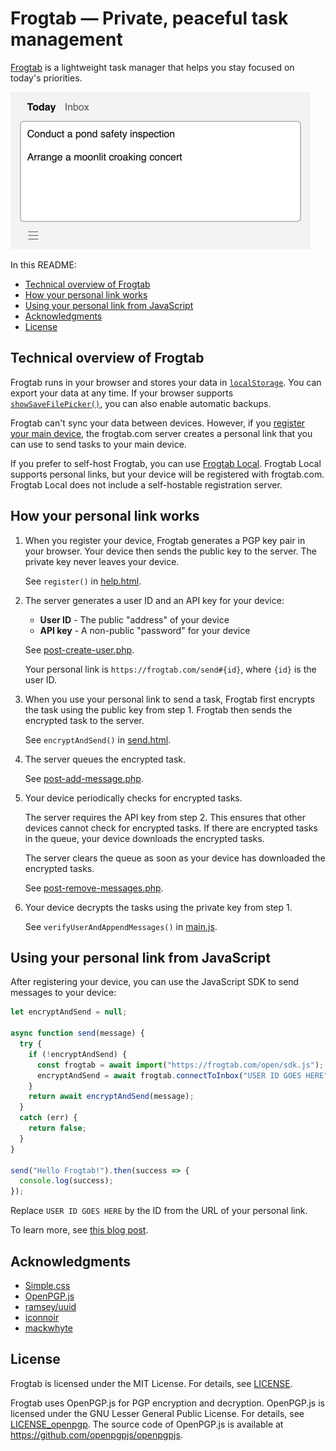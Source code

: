 # Frogtab — Private, peaceful task management

[Frogtab](https://frogtab.com) is a lightweight task manager that helps you stay focused on today's priorities.

<p><img alt="The Today view in Frogtab" src="app/help-today-light.png" width="480"></p>

In this README:

  - [Technical overview of Frogtab](#technical-overview-of-frogtab)
  - [How your personal link works](#how-your-personal-link-works)
  - [Using your personal link from JavaScript](#using-your-personal-link-from-javascript)
  - [Acknowledgments](#acknowledgments)
  - [License](#license)

## Technical overview of Frogtab

Frogtab runs in your browser and stores your data in [`localStorage`](https://developer.mozilla.org/en-US/docs/Web/API/Window/localStorage).
You can export your data at any time.
If your browser supports [`showSaveFilePicker()`](https://developer.mozilla.org/en-US/docs/Web/API/Window/showSaveFilePicker), you can also enable automatic backups.

Frogtab can't sync your data between devices.
However, if you [register your main device](https://frogtab.com/help#registering-for-a-personal-link),
the frogtab.com server creates a personal link that you can use to send tasks to your main device.

If you prefer to self-host Frogtab, you can use [Frogtab Local](https://github.com/dwilding/frogtab/releases).
Frogtab Local supports personal links, but your device will be registered with frogtab.com.
Frogtab Local does not include a self-hostable registration server.

## How your personal link works

 1. When you register your device, Frogtab generates a PGP key pair in your browser.
    Your device then sends the public key to the server.
    The private key never leaves your device.

    See `register()` in [help.html](app/help.html).

 2. The server generates a user ID and an API key for your device:

      - **User ID** - The public "address" of your device
      - **API key** - A non-public "password" for your device

    See [post-create-user.php](app/open/post-create-user.php).

    Your personal link is `https://frogtab.com/send#{id}`, where `{id}` is the user ID.

 3. When you use your personal link to send a task, Frogtab first encrypts the task using the public key from step 1.
    Frogtab then sends the encrypted task to the server.

    See `encryptAndSend()` in [send.html](app/send.html).

 4. The server queues the encrypted task.

    See [post-add-message.php](app/open/post-add-message.php).

 5. Your device periodically checks for encrypted tasks.

    The server requires the API key from step 2. This ensures that other devices cannot check for encrypted tasks.
    If there are encrypted tasks in the queue, your device downloads the encrypted tasks.

    The server clears the queue as soon as your device has downloaded the encrypted tasks.

    See [post-remove-messages.php](app/open/post-remove-messages.php).

 6. Your device decrypts the tasks using the private key from step 1.

    See `verifyUserAndAppendMessages()` in [main.js](app/main.js).

## Using your personal link from JavaScript

After registering your device, you can use the JavaScript SDK to send messages to your device:

```javascript
let encryptAndSend = null;

async function send(message) {
  try {
    if (!encryptAndSend) {
      const frogtab = await import("https://frogtab.com/open/sdk.js");
      encryptAndSend = await frogtab.connectToInbox("USER ID GOES HERE");
    }
    return await encryptAndSend(message);
  }
  catch (err) {
    return false;
  }
}

send("Hello Frogtab!").then(success => {
  console.log(success);
});
```

Replace `USER ID GOES HERE` by the ID from the URL of your personal link.

To learn more, see [this blog post](https://maybecoding.bearblog.dev/adding-a-private-feedback-box-to-bear/).

## Acknowledgments

  - [Simple.css](https://simplecss.org)
  - [OpenPGP.js](https://openpgpjs.org)
  - [ramsey/uuid](https://uuid.ramsey.dev)
  - [iconnoir](https://iconoir.com)
  - [mackwhyte](https://www.fiverr.com/mackwhyte)

## License

Frogtab is licensed under the MIT License.
For details, see [LICENSE](LICENSE).

Frogtab uses OpenPGP.js for PGP encryption and decryption.
OpenPGP.js is licensed under the GNU Lesser General Public License.
For details, see [LICENSE_openpgp](LICENSE_openpgp).
The source code of OpenPGP.js is available at https://github.com/openpgpjs/openpgpjs.